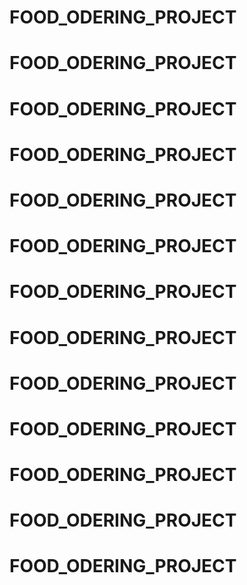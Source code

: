 # FOOD_ODERING_PROJECT
# FOOD_ODERING_PROJECT
# FOOD_ODERING_PROJECT
# FOOD_ODERING_PROJECT
# FOOD_ODERING_PROJECT
# FOOD_ODERING_PROJECT
# FOOD_ODERING_PROJECT
# FOOD_ODERING_PROJECT
# FOOD_ODERING_PROJECT
# FOOD_ODERING_PROJECT
# FOOD_ODERING_PROJECT
# FOOD_ODERING_PROJECT
# FOOD_ODERING_PROJECT

